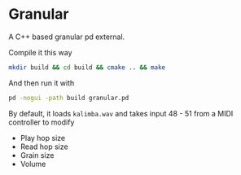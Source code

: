 # Granular
A C++ based granular pd external.

Compile it this way

```bash
mkdir build && cd build && cmake .. && make
```

And then run it with

```bash
pd -nogui -path build granular.pd
```

By default, it loads `kalimba.wav` and takes input 48 - 51 from a MIDI controller to modify
* Play hop size
* Read hop size
* Grain size
* Volume
